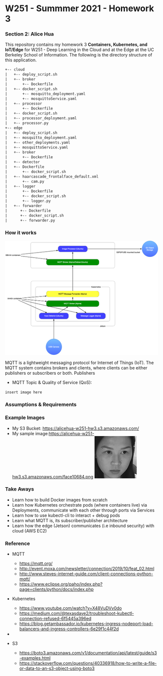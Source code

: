 # W251 - Summmer 2021 - Homework 3
### Section 2: Alice Hua

This repository contains my homework 3 **Containers, Kubernetes, and IoT/Edge** for W251 - Deep Learning in the Cloud and at the Edge at the UC Berkeley School of Information. 
The following is the directory structure of this application.

```
+-- cloud
|   +-- deploy_script.sh
|   +-- broker
|       +-- Dockerfile
|	+-- docker_script.sh
|       +-- mosquitto_deployment.yaml
|       +-- mosquittoService.yaml  
|   +-- processor
|       +-- Dockerfile
|	+-- docker_script.sh
|	+-- processor_deployment.yaml
|	+-- processor.py
+-- edge
|   +-- deploy_script.sh
|   +-- mosquitto_deployment.yaml
|   +-- other_deployments.yaml
|   +-- mosquittoService.yaml
|   +-- broker
|       +-- Dockerfile
|   +-- detector
|	+-- Dockerfile
|       +-- docker_script.sh
|	+-- haarcascade_frontalface_default.xml
|       +-- cam.py
|   +-- logger 
|       +-- Dockerfile
|       +-- docker_script.sh
|       +-- logger.py
|   +-- forwarder
|      +-- Dockerfile
|      +-- docker_script.sh
|      +-- forwarder.py    
```

### How it works
![](images/hw3.png)

MQTT is a lightweight messaging protocol for Internet of Things (IoT). The MQTT system contains brokers and clients, 
where clients can be either publishers or subscribers or both. Publishers 
- MQTT Topic & Quality of Service (QoS): 

`insert image here`

### Assumptions & Requirements

### Example Images
- My S3 Bucket: https://alicehua-w251-hw3.s3.amazonaws.com/
- My sample image:https://alicehua-w251-hw3.s3.amazonaws.com/face10684.png
![](images/face0.png)
 
### Take Aways
- Learn how to build Docker images from scratch
- Learn how Kubernetes orchestrate pods (where containers live) via Deployments, communicate with each other through ports via Services
- Learn how to use kubectl-cli to interact + debug pods
- Learn what MQTT is, its subscriber/publisher architecture
- Learn how the edge (Jetson) communicates (i.e inbound security) with cloud (AWS EC2)  

### Reference

- MQTT
	- https://mqtt.org/
	- http://event.moxa.com/newsletter/connection/2019/10/feat_02.html
	- http://www.steves-internet-guide.com/client-connections-python-mqtt/
	- https://www.eclipse.org/paho/index.php?page=clients/python/docs/index.php

- Kubernetes
	- https://www.youtube.com/watch?v=X48VuDVv0do
	- https://medium.com/@texasdave2/troubleshoot-kubectl-connection-refused-6f5445a396ed
	- https://blog.getambassador.io/kubernetes-ingress-nodeport-load-balancers-and-ingress-controllers-6e29f1c44f2d
- 
- S3
	- https://boto3.amazonaws.com/v1/documentation/api/latest/guide/s3-examples.html
	- https://stackoverflow.com/questions/40336918/how-to-write-a-file-or-data-to-an-s3-object-using-boto3

